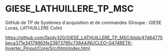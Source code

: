 # GIESE_LATHUILLERE_TP_MSC
GitHub de TP de Systèmes d'acquisition et de commandes (Groupe : GIESE Lucas, LATHUILLERE Colin)

https://github.com/Spidy320/GIESE_LATHUILLERE_TP_MSC/blob/47d64775beca371e34179863fe23973795c73844/NUCLEO-G474RET6-Inverter_Pinout/Core/Src/html/index.html